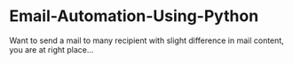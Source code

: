 # Email-Automation-Using-Python
Want to send a mail to many recipient with slight difference in mail content, you are at right place... 
